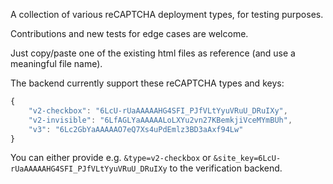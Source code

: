 A collection of various reCAPTCHA deployment types, for testing purposes.

Contributions and new tests for edge cases are welcome.

Just copy/paste one of the existing html files as reference (and use a meaningful file name).

The backend currently support these reCAPTCHA types and keys:
```js
{
    "v2-checkbox": "6LcU-rUaAAAAAHG4SFI_PJfVLtYyuVRuU_DRuIXy",
    "v2-invisible": "6LfAGLYaAAAAALoLXYu2vn27KBemkjiVceMYmBUh",
    "v3": "6Lc2GbYaAAAAAO7eQ7Xs4uPdEmlz3BD3aAxf94Lw"
}
```

You can either provide e.g. `&type=v2-checkbox` or `&site_key=6LcU-rUaAAAAAHG4SFI_PJfVLtYyuVRuU_DRuIXy` to the verification backend.

